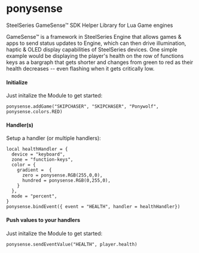 # ponysense
SteelSeries GameSense™ SDK Helper Library for Lua Game engines

GameSense™ is a framework in SteelSeries Engine that allows games & apps to send status updates to Engine, which can then drive illumination, haptic & OLED display capabilities of SteelSeries devices. One simple example would be displaying the player's health on the row of functions keys as a bargraph that gets shorter and changes from green to red as their health decreases -- even flashing when it gets critically low.

#### Initialize

Just initalize the Module to get started:

```
ponysense.addGame("SKIPCHASER", "SKIPCHASER", "Ponywolf", ponysense.colors.RED)
```

#### Handler(s)

Setup a handler (or multiple handlers):

```
local healthHandler = {
  device = "keyboard",
  zone = "function-keys",
  color = { 
    gradient =  { 
      zero = ponysense.RGB(255,0,0),
      hundred = ponysense.RGB(0,255,0),
    }
  },
  mode = "percent",
}
ponysense.bindEvent({ event = "HEALTH", handler = healthHandler})
```

#### Push values to your handlers

Just initalize the Module to get started:

```
ponysense.sendEventValue("HEALTH", player.health)
```